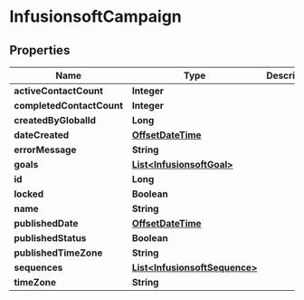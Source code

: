 
# InfusionsoftCampaign

## Properties
Name | Type | Description | Notes
------------ | ------------- | ------------- | -------------
**activeContactCount** | **Integer** |  |  [optional]
**completedContactCount** | **Integer** |  |  [optional]
**createdByGlobalId** | **Long** |  |  [optional]
**dateCreated** | [**OffsetDateTime**](OffsetDateTime.md) |  |  [optional]
**errorMessage** | **String** |  |  [optional]
**goals** | [**List&lt;InfusionsoftGoal&gt;**](InfusionsoftGoal.md) |  |  [optional]
**id** | **Long** |  |  [optional]
**locked** | **Boolean** |  |  [optional]
**name** | **String** |  |  [optional]
**publishedDate** | [**OffsetDateTime**](OffsetDateTime.md) |  |  [optional]
**publishedStatus** | **Boolean** |  |  [optional]
**publishedTimeZone** | **String** |  |  [optional]
**sequences** | [**List&lt;InfusionsoftSequence&gt;**](InfusionsoftSequence.md) |  |  [optional]
**timeZone** | **String** |  |  [optional]



